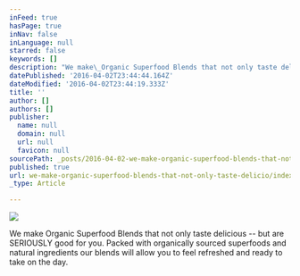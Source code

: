 ```yaml
---
inFeed: true
hasPage: true
inNav: false
inLanguage: null
starred: false
keywords: []
description: "We make\_Organic Superfood Blends that not only taste delicious – but are SERIOUSLY good for you. Packed with organically sourced superfoods and natural\_ingredients our blends will allow you to feel refreshed and ready to take on the day."
datePublished: '2016-04-02T23:44:44.164Z'
dateModified: '2016-04-02T23:44:19.333Z'
title: ''
author: []
authors: []
publisher:
  name: null
  domain: null
  url: null
  favicon: null
sourcePath: _posts/2016-04-02-we-make-organic-superfood-blends-that-not-only-taste-delicio.md
published: true
url: we-make-organic-superfood-blends-that-not-only-taste-delicio/index.html
_type: Article

---
```

![](https://the-grid-user-content.s3-us-west-2.amazonaws.com/d758a7cd-a827-493f-a940-0e2704313719.jpg)

We make Organic Superfood Blends that not only taste delicious -- but are SERIOUSLY good for you. Packed with organically sourced superfoods and natural ingredients our blends will allow you to feel refreshed and ready to take on the day.